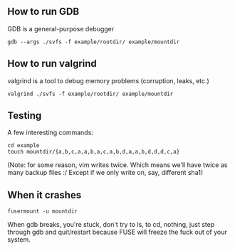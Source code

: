 
## How to run GDB

GDB is a general-purpose debugger

    gdb --args ./svfs -f example/rootdir/ example/mountdir

## How to run valgrind

valgrind is a tool to debug memory problems (corruption, leaks, etc.)

    valgrind ./svfs -f example/rootdir/ example/mountdir

## Testing

A few interesting commands:

    cd example
    touch mountdir/{a,b,c,a,a,b,a,c,a,b,d,a,a,b,d,d,d,c,a}

(Note: for some reason, vim writes twice. Which means we'll have twice
as many backup files :/ Except if we only write on, say, different sha1)

## When it crashes

    fusermount -u mountdir

When gdb breaks, you're stuck, don't try to ls, to cd, nothing, just
step through gdb and quit/restart because FUSE will freeze the fuck
out of your system.

